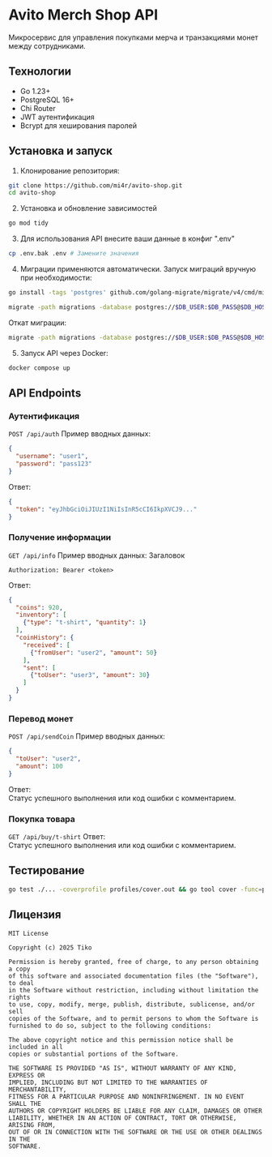 # Avito Merch Shop API

Микросервис для управления покупками мерча и транзакциями монет между сотрудниками.

## Технологии

- Go 1.23+
- PostgreSQL 16+
- Chi Router
- JWT аутентификация
- Bcrypt для хеширования паролей

## Установка и запуск

1. Клонирование репозитория:
```bash
git clone https://github.com/mi4r/avito-shop.git
cd avito-shop
```

2. Установка и обновление зависимостей
```bash
go mod tidy
```

3. Для использования API внесите ваши данные в конфиг ".env"
```bash
cp .env.bak .env # Замените значения
```

4. Миграции применяются автоматически.
Запуск миграций вручную при необходимости:
```bash
go install -tags 'postgres' github.com/golang-migrate/migrate/v4/cmd/migrate@latest 
```
```bash
migrate -path migrations -database postgres://$DB_USER:$DB_PASS@$DB_HOST:$DB_PORT/$DB_NAME?sslmode=disable up
```
 Откат миграции:
 ```bash
migrate -path migrations -database postgres://$DB_USER:$DB_PASS@$DB_HOST:$DB_PORT/$DB_NAME?sslmode=disable down 1
```

5. Запуск API через Docker:
```bash
docker compose up
```

## API Endpoints

### Аутентификация
```POST /api/auth```
Пример вводных данных:
```json
{
  "username": "user1",
  "password": "pass123"
}
```
Ответ:
```json
{
  "token": "eyJhbGciOiJIUzI1NiIsInR5cCI6IkpXVCJ9..."
}
```

### Получение информации
```GET /api/info```
Пример вводных данных:
Загаловок
```
Authorization: Bearer <token>
```
Ответ:
```json
{
  "coins": 920,
  "inventory": [
    {"type": "t-shirt", "quantity": 1}
  ],
  "coinHistory": {
    "received": [
      {"fromUser": "user2", "amount": 50}
    ],
    "sent": [
      {"toUser": "user3", "amount": 30}
    ]
  }
}
```

### Перевод монет
```POST /api/sendCoin```
Пример вводных данных:
```json
{
  "toUser": "user2",
  "amount": 100
}
```
Ответ:  
Статус успешного выполнения или код ошибки с комментарием.

### Покупка товара
```GET /api/buy/t-shirt```
Ответ:  
Статус успешного выполнения или код ошибки с комментарием.

## Тестирование
```bash
go test ./... -coverprofile profiles/cover.out && go tool cover -func=profiles/cover.out
```

## Лицензия
```
MIT License

Copyright (c) 2025 Tiko

Permission is hereby granted, free of charge, to any person obtaining a copy
of this software and associated documentation files (the "Software"), to deal
in the Software without restriction, including without limitation the rights
to use, copy, modify, merge, publish, distribute, sublicense, and/or sell
copies of the Software, and to permit persons to whom the Software is
furnished to do so, subject to the following conditions:

The above copyright notice and this permission notice shall be included in all
copies or substantial portions of the Software.

THE SOFTWARE IS PROVIDED "AS IS", WITHOUT WARRANTY OF ANY KIND, EXPRESS OR
IMPLIED, INCLUDING BUT NOT LIMITED TO THE WARRANTIES OF MERCHANTABILITY,
FITNESS FOR A PARTICULAR PURPOSE AND NONINFRINGEMENT. IN NO EVENT SHALL THE
AUTHORS OR COPYRIGHT HOLDERS BE LIABLE FOR ANY CLAIM, DAMAGES OR OTHER
LIABILITY, WHETHER IN AN ACTION OF CONTRACT, TORT OR OTHERWISE, ARISING FROM,
OUT OF OR IN CONNECTION WITH THE SOFTWARE OR THE USE OR OTHER DEALINGS IN THE
SOFTWARE.

```
